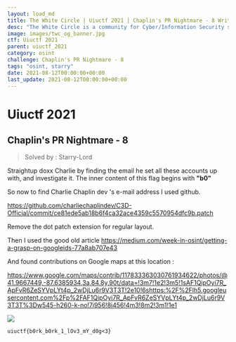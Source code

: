 ```yaml
---
layout: load_md
title: The White Circle | Uiuctf 2021 | Chaplin's PR Nightmare - 8 Writeup
desc: "The White Circle is a community for Cyber/Information Security students, enthusiasts and professionals. You can discuss anything related to Security, share your knowledge with others, get help when you need it and proceed further in your journey with amazing people from all over the world."
image: images/twc_og_banner.jpg
ctf: Uiuctf 2021
parent: uiuctf_2021
category: osint
challenge: Chaplin's PR Nightmare - 8
tags: "osint, starry"
date: 2021-08-12T00:00:00+00:00
last_update: 2021-08-12T00:00:00+00:00
---
```


<h1 class="heading card-title white-text">Uiuctf 2021</h1>

## Chaplin's PR Nightmare - 8
> Solved by : Starry-Lord

Straightup doxx Charlie by finding the email he set all these accounts up with, and investigate it.
The inner content of this flag begins with **"b0"**


So now to find Charlie Chaplin dev 's e-mail address I used github. 

https://github.com/charliechaplindev/C3D-Official/commit/ce81ede5ab18b6f4ca32ace4359c5570954dfc9b.patch

Remove the dot patch extension for regular layout. 

Then I used the good old article https://medium.com/week-in-osint/getting-a-grasp-on-googleids-77a8ab707e43

And found contributions on Google maps at this location :

https://www.google.com/maps/contrib/117833363030761934622/photos/@41.9667449,-87.6385934,3a,84.8y,90t/data=!3m7!1e2!3m5!1sAF1QipOyi7R_ApFvR6ZeSYVpLYt4p_2wDjLu6r9V3T3T!2e10!6shttps:%2F%2Flh5.googleusercontent.com%2Fp%2FAF1QipOyi7R_ApFvR6ZeSYVpLYt4p_2wDjLu6r9V3T3T%3Dw545-h260-k-no!7i956!8i456!4m3!8m2!3m1!1e1

![](https://i.imgur.com/lGLBAwA.jpg)



    uiuctf{b0rk_b0rk_1_lOv3_mY_d0g<3}


